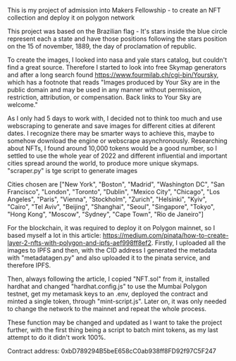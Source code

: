 
This is my project of admission into Makers Fellowship - to create an NFT collection and deploy it on polygon network

This project was based on the Brazilian flag - It's stars inside the blue circle represent each a state and have those positions following the stars position on the 15 of november, 1889, the day of proclamation of republic.

To create the images, I looked into nasa and yale stars catalog, but couldn't find a great source. Therefore I started to look into free Skymap generators and after a long search found https://www.fourmilab.ch/cgi-bin/Yoursky, which has a footnote that reads "Images produced by Your Sky are in the public domain and may be used in any manner without permission, restriction, attribution, or compensation. Back links to Your Sky are welcome."

As I only had 5 days to work with, I decided not to think too much and use webscraping to generate and save images for different cities at diferent dates. I recognize there may be smarter ways to achieve this, maybe to somehow download the engine or webscrape asynchronously. Researching about NFTs, I found around 10,000 tokens would be a good number, so I settled to use the whole year of 2022 and different influential and important cities spread around the world, to produce more unique skymaps. "scraper.py" is tge script to generate images

Cities chosen are ["New York", "Boston", "Madrid", "Washington DC", "San Francisco", "London", "Toronto", "Dublin", "Mexico City", "Chicago", "Los Angeles", "Paris", "Vienna", "Stockholm", "Zurich", "Helsinki", "Kyiv", "Cairo", "Tel Aviv", "Beijing", "Shanghai", "Seoul", "Singapore", "Tokyo", "Hong Kong", "Moscow", "Sydney", "Cape Town", "Rio de Janeiro"]

For the blockchain, it was required to deploy it on Polygon mainnet, so I based myself a lot in this article: https://medium.com/pinata/how-to-create-layer-2-nfts-with-polygon-and-ipfs-aef998ff8ef2. Firstly, I uploaded all the images to IPFS and then, with the CID address I generated the metadata with "metadatagen.py" and also uploaded it to the pinata service, and therefore IPFS.

Then, always following the article, I copied "NFT.sol" from it, installed hardhat and changed "hardhat.config.js" to use the Mumbai Polygon testnet, get my metamask keys to an .env, deployed the contract and minted a single token, through "mint-script.js". Later on, it was only needed to change the network to the mainnet and repeat the whole process. 

These function may be changed and updated as I want to take the project further, with the first thing being a script to batch mint tokens, as my last attempt to do it didn't work 100%.

Contract address: 0xbD789294B5beE658cC0ab938ff8FD92f97C5F247
